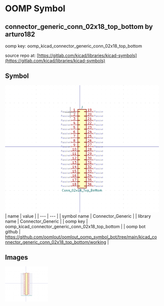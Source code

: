 # OOMP Symbol  
## connector_generic_conn_02x18_top_bottom  by arturo182  
  
oomp key: oomp_kicad_connector_generic_conn_02x18_top_bottom  
  
source repo at: [https://gitlab.com/kicad/libraries/kicad-symbols](https://gitlab.com/kicad/libraries/kicad-symbols)  
## Symbol  
  
[![working.png](working_600.png)](working.png)  
| name | value | 
| --- | --- | 
| symbol name | Connector_Generic | 
| library name | Connector_Generic | 
| oomp key | oomp_kicad_connector_generic_conn_02x18_top_bottom | 
| oomp bot github | https://github.com/oomlout/oomlout_oomp_symbol_bot/tree/main/kicad_connector_generic_conn_02x18_top_bottom/working | 
## Images  
  
[![working.png](working_140.png)](working.png)  
